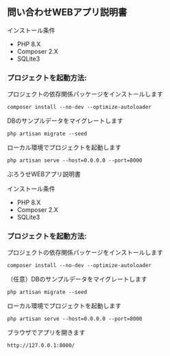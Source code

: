 ## 問い合わせWEBアプリ説明書

インストール条件
- PHP 8.X
- Composer 2.X
- SQLite3

### プロジェクトを起動方法:

プロジェクトの依存関係パッケージをインストールします
```
composer install --no-dev --optimize-autoloader
```

DBのサンプルデータをマイグレートします
```
php artisan migrate --seed
```

ローカル環境でプロジェクトを起動します
```
php artisan serve --host=0.0.0.0 --port=8000
```

ぶろうせWEBアプリ説明書

インストール条件
- PHP 8.X
- Composer 2.X
- SQLite3

### プロジェクトを起動方法:

プロジェクトの依存関係パッケージをインストールします
```
composer install --no-dev --optimize-autoloader
```

（任意）DBのサンプルデータをマイグレートします
```
php artisan migrate --seed
```

ローカル環境でプロジェクトを起動します
```
php artisan serve --host=0.0.0.0 --port=8000
```

ブラウザでアプリを開きます
```
http://127.0.0.1:8000/
```
